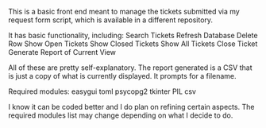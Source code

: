 This is a basic front end meant to manage the tickets submitted via my request form script, which is available in a different repository.

It has basic functionality, including:
        Search Tickets
        Refresh Database
        Delete Row
        Show Open Tickets
        Show Closed Tickets
        Show All Tickets
        Close Ticket 
        Generate Report of Current View

All of these are pretty self-explanatory.
The report generated is a CSV that is just a copy of what is currently displayed. It prompts for a filename.

Required modules:
        easygui
        toml
        psycopg2
        tkinter
        PIL
        csv

I know it can be coded better and I do plan on refining certain aspects. The required modules list may change depending on what I decide to do. 
